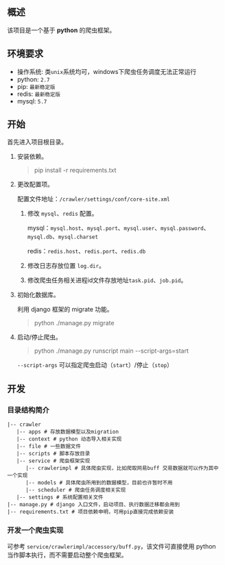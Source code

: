 ## 概述
该项目是一个基于 **python** 的爬虫框架。

## 环境要求

* 操作系统: 类`unix`系统均可，windows下爬虫任务调度无法正常运行
* python: `2.7`
* pip: `最新稳定版`
* redis: `最新稳定版`
* mysql: `5.7`

## 开始
首先进入项目根目录。

1. 安装依赖。

    > pip install -r requirements.txt

2. 更改配置项。
  
    配置文件地址：`/crawler/settings/conf/core-site.xml`

    1. 修改 `mysql`、`redis` 配置。

        mysql：`mysql.host`、`mysql.port`、`mysql.user`、`mysql.password`、`mysql.db`、`mysql.charset`

        redis：`redis.host`、`redis.port`、`redis.db`

    2. 修改日志存放位置 `log.dir`。

    3. 修改爬虫任务相关进程id文件存放地址`task.pid`、`job.pid`。

3. 初始化数据库。

    利用 django 框架的 migrate 功能。

    > python ./manage.py migrate

3. 启动/停止爬虫。

    > python ./manage.py runscript main --script-args=start

    `--script-args` 可以指定爬虫启动（`start`）/停止（`stop`）

## 开发

### 目录结构简介
```
|-- crawler
   |-- apps # 存放数据模型以及migration
   |-- context # python 动态导入相关实现
   |-- file # 一些数据文件
   |-- scripts # 脚本存放目录
   |-- service # 爬虫框架实现
      |-- crawlerimpl # 具体爬虫实现，比如爬取网易buff 交易数据就可以作为其中一个实现
      |-- models # 具体爬虫所用到的数据模型，目前也许暂时不用
      |-- scheduler # 爬虫任务调度相关实现
   |-- settings # 系统配置相关文件
|-- manage.py # django 入口文件，启动项目、执行数据迁移都会用到
|-- requirements.txt # 项目依赖申明，可用pip直接完成依赖安装

```

### 开发一个爬虫实现

可参考 `service/crawlerimpl/accessory/buff.py`，该文件可直接使用 python 当作脚本执行，而不需要启动整个爬虫框架。
